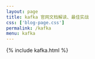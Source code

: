 ```yaml
---
layout: page
title: kafka 官网文档解读、最佳实战
css: ['blog-page.css']
permalink: /kafka
menu: kafka
---
```

{% include kafka.html %}
